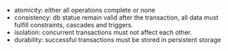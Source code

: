 - atomicity: either all operations complete or none  
- consistency: db statue remain valid after the transaction, all data must fulfill constraints, cascades and triggers.  
- isolation: concurrent transactions must not affect each other.  
- durability: successful transactions must be stored in persistent storage
